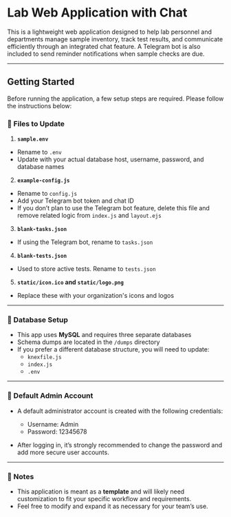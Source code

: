 # Lab Web Application with Chat

This is a lightweight web application designed to help lab personnel and departments manage sample inventory, track test results, and communicate efficiently through an integrated chat feature. A Telegram bot is also included to send reminder notifications when sample checks are due.

---

## Getting Started

Before running the application, a few setup steps are required. Please follow the instructions below:

### 🔧 Files to Update

1. **`sample.env`**  
  - Rename to `.env`  
  - Update with your actual database host, username, password, and database names

2. **`example-config.js`**  
  - Rename to `config.js`  
  - Add your Telegram bot token and chat ID  
  - If you don’t plan to use the Telegram bot feature, delete this file and remove related logic from `index.js` and `layout.ejs`

3. **`blank-tasks.json`**  
  - If using the Telegram bot, rename to `tasks.json`

4. **`blank-tests.json`**  
  - Used to store active tests. Rename to `tests.json`

5. **`static/icon.ico` and `static/logo.png`**  
  - Replace these with your organization's icons and logos

---

### 📂 Database Setup

- This app uses **MySQL** and requires three separate databases  
- Schema dumps are located in the `/dumps` directory  
- If you prefer a different database structure, you will need to update:
  - `knexfile.js`
  - `index.js`
  - `.env`

---

### 🔐 Default Admin Account

- A default administrator account is created with the following credentials:
  - Username: Admin  
  - Password: 12345678

- After logging in, it’s strongly recommended to change the password and add more secure user accounts.

---

### 📝 Notes

- This application is meant as a **template** and will likely need customization to fit your specific workflow and requirements.
- Feel free to modify and expand it as necessary for your team’s use.
